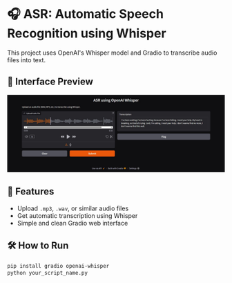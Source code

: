 # 🎧 ASR: Automatic Speech Recognition using Whisper

This project uses OpenAI's Whisper model and Gradio to transcribe audio files into text.

## 📸 Interface Preview

![Interface Screenshot](interface.jpg)

## 🚀 Features
- Upload `.mp3`, `.wav`, or similar audio files
- Get automatic transcription using Whisper
- Simple and clean Gradio web interface

## 🛠️ How to Run

```bash
pip install gradio openai-whisper
python your_script_name.py
